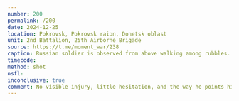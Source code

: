 ```yaml
---
number: 200
permalink: /200
date: 2024-12-25
location: Pokrovsk, Pokrovsk raion, Donetsk oblast
unit: 2nd Battalion, 25th Airborne Brigade
source: https://t.me/moment_war/238
caption: Russian soldier is observed from above walking among rubbles. As soon as he spots the drone he kneels and shoots himself in the head
timecode: 
method: shot
nsfl: 
inconclusive: true
comment: No visible injury, little hesitation, and the way he points his AK suggest he may only be faking it.
---
```

<script async src="https://telegram.org/js/telegram-widget.js?22" data-telegram-post="moment_war/238" data-width="100%" data-userpic="false"></script>